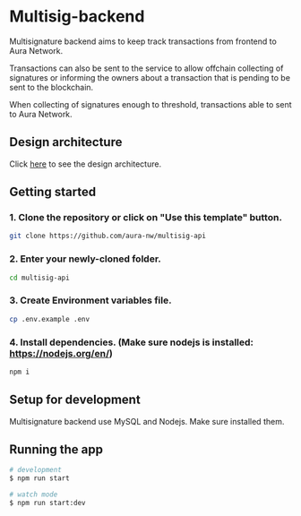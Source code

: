 # Multisig-backend
Multisignature backend aims to keep track transactions from frontend to Aura Network.

Transactions can also be sent to the service to allow offchain collecting of signatures or informing the owners about a transaction that is pending to be sent to the blockchain.

When collecting of signatures enough to threshold, transactions able to sent to Aura Network.

## Design architecture
Click [here](docs/README.md) to see the design architecture.

## Getting started
### 1. Clone the repository or click on "Use this template" button.
```bash
git clone https://github.com/aura-nw/multisig-api
```

### 2. Enter your newly-cloned folder.
```bash
cd multisig-api
```

### 3. Create Environment variables file.
```bash
cp .env.example .env
```

### 4. Install dependencies. (Make sure nodejs is installed: https://nodejs.org/en/)
```bash
npm i
```

## Setup for development
Multisignature backend use MySQL and Nodejs. Make sure installed them.

## Running the app

```bash
# development
$ npm run start

# watch mode
$ npm run start:dev
```

